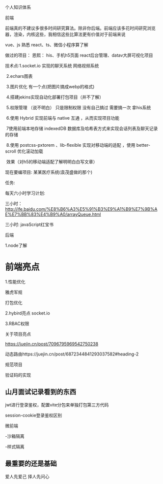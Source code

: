 个人知识体系

前端

前端真的不建议多很多时间研究算法。除非你后端。前端应该多花时间研究浏览器，渲染，内核这些，我相信这些比算法更有价值对于前端来说

vue、js 熟悉 react、ts、微信小程序算了解

做过的项目： 恩熙： his、手机h5页面  react后台管理、datav大屏可视化项目  

技术点:1.socket.io 实现的聊天系统    网络视频系统

​			 2.echars图表

​			 3.图片优化 有一个点(把图片搞成webp的格式)

​			 4.搭建jekins实现自动化部署打包项目（并不了解）

​			 5.权限管理 （说不明白） 只是限制权限 没有自己搞过 需要搞一次 拿his系统

​			6.使用 Hybrid 实现前端与 native 互通 ，从而实现项目功能

​			7使用前端本地存储 indexedDB 数据库及哈希表方式来实现会话列表及聊天记录的存储       

​			8.使用 postcss-pxtorem 、lib-ﬂexible 实现对移动端的适配 ，使用 better-scroll 优化滚动加载

​				效果（对h5的移动端适配了解明明白白写文章）



现在要编项目: 某某医疗系统(袁茂盛做的那个) 

任务:

每天六小时学习计划:

 三小时：http://ife.baidu.com/%E8%B6%A3%E5%91%B3%E9%A1%B9%E7%9B%AE%E7%BB%83%E4%B9%A0/arrayQueue.html

三小时: javaScript红宝书

后端

1.node了解



# 前端亮点

1.性能优化

雅虎军规

打包优化

2.hybird亮点  socket.io

3.RBAC权限

关于项目亮点

https://juejin.cn/post/7096795969542750238

动态路由https://juejin.cn/post/6872344841293037582#heading-2

规范项目

验证码的实现

## 山月面试记录看到的东西

jwt进行登录鉴权，配置vite分包来单独打包第三方代码

session-cookie登录鉴权区别





微前端

-沙箱隔离

-样式隔离

## 最重要的还是基础





爱人先爱己  择人先问心